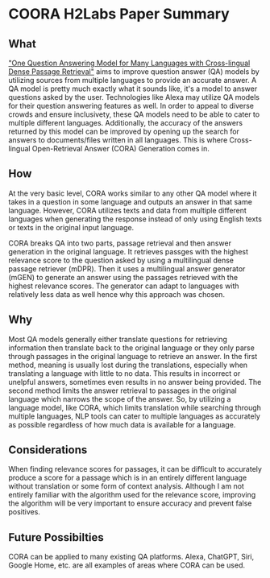 # COORA H2Labs Paper Summary

## What
["One Question Answering Model for Many Languages
with Cross-lingual Dense Passage Retrieval"](https://arxiv.org/pdf/2107.11976.pdf) aims to improve question answer (QA) models by utilizing sources from multiple languages to provide an accurate answer. A QA model is pretty much exactly what it sounds like, it's a model to answer questions asked by the user. Technologies like Alexa may utilize QA models for their question answering features as well. In order to appeal to diverse crowds and ensure inclusivety, these QA models need to be able to cater to multiple different languages. Additionally, the accuracy of the answers returned by this model can be improved by opening up the search for answers to documents/files written in all languages. This is where Cross-lingual Open-Retrieval Answer (CORA) Generation comes in.

## How
At the very basic level, CORA works similar to any other QA model where it takes in a question in some language and outputs an answer in that same language. However, CORA utilizes texts and data from multiple different languages when generating the response instead of only using English texts or texts in the original input language. 

CORA breaks QA into two parts, passage retrieval and then answer generation in the original language. It retrieves passges with the highest relevance score to the question asked by using a multilingual dense passage retriever (mDPR). Then it uses a multilingual answer generator (mGEN) to generate an answer using the passages retrieved with the highest relevance scores. The generator can adapt to languages with relatively less data as well hence why this approach was chosen.

## Why
Most QA models generally either translate questions for retrieving information then translate back to the original language or they only parse through passages in the original language to retrieve an answer. In the first method, meaning is usually lost during the translations, especially when translating a language with little to no data. This results in incorrect or unelpful answers, sometimes even results in no answer being provided. The second method limits the answer retrieval to passages in the original language which narrows the scope of the answer. So, by utilizing a language model, like CORA, which limits translation while searching through multiple languages, NLP tools can cater to multiple languages as accurately as possible regardless of how much data is available for a language. 

## Considerations
When finding relevance scores for passages, it can be difficult to accurately produce a score for a passage which is in an entirely different language without translation or some form of context analysis. Although I am not entirely familiar with the algorithm used for the relevance score, improving the algorithm will be very important to ensure accuracy and prevent false positives.

## Future Possibilties
CORA can be applied to many existing QA platforms. Alexa, ChatGPT, Siri, Google Home, etc. are all examples of areas where CORA can be used. 
